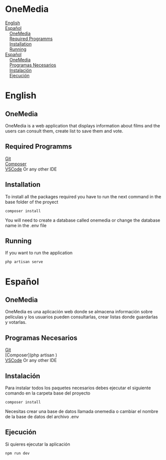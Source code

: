 # OneMedia
[English](#English)   
[Español](#Español)    
&emsp;[OneMedia](#onemedia)    
&emsp;[Required Programms](#required-programms)  
&emsp;[Installation](#installation)  
&emsp;[Running](#running)  
[Español](#Español)  
&emsp;[OneMedia](#onemedia-1)  
&emsp;[Programas Necesarios](#programas-necesarios)  
&emsp;[Instalación](#instalación)  
&emsp;[Ejecución](#ejecución)

# English

## OneMedia

OneMedia is a web application that displays information about films and the users can consult them, create list to save them and vote.

## Required Programms

[Git](https://git-scm.com/downloads)  
[Composer](https://getcomposer.org)  
[VSCode](https://code.visualstudio.com/) Or any other IDE

## Installation

To install all the packages required you have to run the next command in the base folder of the proyect

```
composer install
```

You will need to create a database called onemedia or change the database name in the .env file

## Running

If you want to run the application

```
php artisan serve
```

# Español

## OneMedia

OneMedia es una aplicación web donde se almacena información sobre películas y los usuarios pueden consultarlas, crear listas donde guardarlas y votarlas.

## Programas Necesarios

[Git](https://git-scm.com/downloads)  
[Composer](php artisan )  
[VSCode](https://code.visualstudio.com/) Or any other IDE

## Instalación

Para instalar todos los paquetes necesarios debes ejecutar el siguiente comando en la carpeta base del proyecto

```
composer install
```

Necesitas crear una base de datos llamada onemedia o cambiar el nombre de la base de datos del archivo .env

## Ejecución

Si quieres ejecutar la aplicación

```
npm run dev
```
